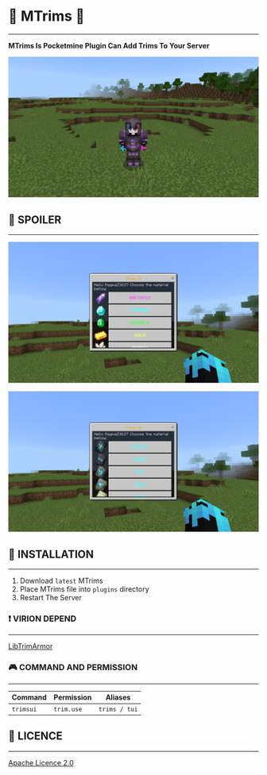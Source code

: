 # 🧥 MTrims 🎉
***
**MTrims Is Pocketmine Plugin Can Add Trims To Your Server**

![img.png](img.png)

## 🔰 SPOILER
***
![img_1.png](img_1.png)

![img_2.png](img_2.png)

## 💾 INSTALLATION
***
1. Download `latest` MTrims
2. Place MTrims file into `plugins` directory
3. Restart The Server

### ❗ VIRION DEPEND
***
[LibTrimArmor](https://github.com/KRUNCHSHooT/LibTrimArmor)

### 🎮 COMMAND AND PERMISSION
***

| Command   | Permission | Aliases       |
|-----------|------------|---------------|
| `trimsui` |    `trim.use`        | `trims / tui` |

## 📃 LICENCE
***
[Apache Licence 2.0]()
